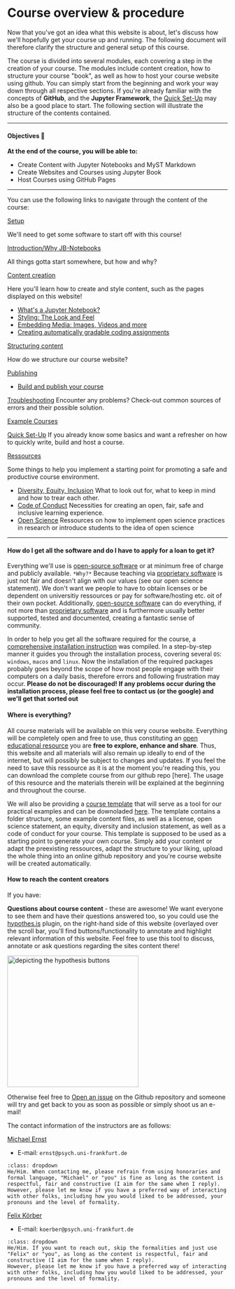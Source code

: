 # Course overview & procedure

Now that you've got an idea what this website is about, let's discuss how we'll hopefully get your course up and running. The following document will therefore clarify the structure and general setup of this course.

The course is divided into several modules, each covering a step in the creation of your course. The modules include content creation, how to structure your course "book", as well as how to host your course website using github. You can simply start from the beginning and work your way down through all respective sections. If you're already familiar with the concepts of **GitHub**, and the **Jupyter Framework**, the [Quick Set-Up](./10min.ipynb) may also be a good place to start.
The following section will illustrate the structure of the contents contained.
___
#### Objectives 📍

**At the end of the course, you will be able to:**

* Create Content with Jupyter Notebooks and MyST Markdown
* Create Websites and Courses using Jupyter Book
* Host Courses using GitHub Pages
___

You can use the following links to navigate through the content of the course:

[Setup](./setup/setup.ipynb)

We'll need to get some software to start off with this course! 

[Introduction/Why JB-Notebooks](./intro/whyjb.ipynb)

All things gotta start somewhere, but how and why?


[Content creation](./tutorialcontent/writing.ipynb)

Here you'll learn how to create and style content, such as the pages displayed on this website!

- [What's a Jupyter Notebook?](.tutorialcontent/writing/cells)
- [Styling: The Look and Feel](./tutorialcontent/writing/styling)
- [Embedding Media: Images, Videos and more](./tutorialcontent/writing/media)
- [Creating automatically gradable coding assignments](./tutorialcontent/writing/nbgrader)

[Structuring content](./tutorialcontent/structure)

How do we structure our course website?

[Publishing](./tutorialcontent/publishing/publishing)
- [Build and publish your course](./tutorialcontent/publishing/account)

[Troubleshooting](./tutorialcontent/troubleshooting)
Encounter any problems? Check-out common sources of errors and their possible solution.

[Example Courses](./intro/demo)

[Quick Set-Up](./10min.ipynb)
If you already know some basics and want a refresher on how to quickly write, build and host a course. 

[Ressources](./ressources/info)

Some things to help you implement a starting point for promoting a safe and productive course environment. 

- [Diversity, Equity, Inclusion](https://m-earnest.github.io/Python_for_Psychologists_Winter2022/questionnaires.html)
    What to look out for, what to keep in mind and how to trear each other.
- [Code of Conduct](https://m-earnest.github.io/Python_for_Psychologists_Winter2022/CoC.html)
    Necessities for creating an open, fair, safe and inclusive learning experience.
- [Open Science](./openscience/openscience)
    Ressources on how to implement open science practices in research or introduce students to the idea of open science
___


#### How do I get all the software and do I have to apply for a loan to get it?

Everything we'll use is [open-source software](https://en.wikipedia.org/wiki/Open-source_software) or at minimum free of charge and publicly available. 
`*Why?*` Because teaching via [proprietary software](https://en.wikipedia.org/wiki/Proprietary_software) is just not fair and doesn't align with our values (see our open science statement). We don't want we people to have to obtain licenses or be dependent on universitiy ressources or pay for software/hosting etc. oit of their own pocket. Additionally, [open-source software](https://en.wikipedia.org/wiki/Open-source_software) can do everything, if not more than [proprietary software](https://en.wikipedia.org/wiki/Proprietary_software) and is furthermore usually better supported, tested and documented, creating a fantastic sense of community. 

In order to help you get all the software required for the course, a [comprehensive installation instruction](./setup/setup.ipynb) was compiled. In a step-by-step manner it guides you through the installation process, covering several `OS`: `windows`, `macos` and `linux`. Now the installation of the required packages probably goes beyond the scope of how most people engage with their computers on a daily basis, therefore errors and following frustration may occur.
 **Please do not be discouraged! If any problems occur during the installation process, please feel free to contact us (or the google) and we'll get that sorted out**


#### Where is everything?

All course materials will be available on this very course website. Everything will be completely open and free to use, thus constituting an [open educational resource](https://en.wikipedia.org/wiki/Open_educational_resources) you are **free to explore, enhance and share**. Thus, this website and all materials will also remain up ideally to end of the internet, but will possibly be subject to changes and updates. If you feel the need to save this ressource as it is at the moment you're reading this, you can download the complete course from our github repo [here]. The usage of this resource and the materials therein will be explained at the beginning and throughout the course.

We will also be providing a [course template](https://github.com/M-earnest/course_template_diler) that will serve as a tool for our practical examples and can be downoladed [here](https://github.com/M-earnest/course_template_diler/archive/refs/heads/master.zip). The template contains a folder structure, some example content files, as well as a license, open science statement, an equity, diversity and inclusion statement, as well as a code of conduct for your course.
This template is supposed to be used as a starting point to generate your own course. Simply add your content or adapt the preexisting ressources, adapt the structure to your liking, upload the whole thing into an online github repository and you're course website will be created automatically.



#### How to reach the content creators


If you have:

**Questions about course content** - these are awesome! We want everyone to see them and have their questions answered too, so you could use the [hypothes.is](https://web.hypothes.is/) plugin, on the right-hand side of this website (overlayed over the scroll bar, you'll find buttons/functionality to annotate and highlight relevant information of this website. Feel free to use this tool to discuss, annotate or ask questions regarding the sites content there!

<img src="https://github.com/felixkoerber/jb/blob/main/static/hypothesis.png?raw=true" alt="depicting the hypothesis buttons" class="bg-primary" width="300px">

Otherwise feel free to [Open an issue](https://github.com/felixkoerber/jb/issues) on the Github repository and someone will try and get back to you as soon as possible or simply shoot us an e-mail!

The contact information of the instructors are as follows:

[Michael Ernst](https://github.com/M-earnest)

- E-mail: `ernst@psych.uni-frankfurt.de`

```{admonition} How to address one another?
:class: dropdown
He/Him. When contacting me, please refrain from using honoraries and formal language, "Michael" or "you" is fine as long as the content is respectful, fair and constructive (I aim for the same when I reply).
However, please let me know if you have a preferred way of interacting with other folks, including how you would liked to be addressed, your pronouns and the level of formality.
```

[Felix Körber](https://github.com/felixkoerber)

- E-mail: `koerber@psych.uni-frankfurt.de`

```{admonition} How to address one another?
:class: dropdown
He/Him. If you want to reach out, skip the formalities and just use "Felix" or "you", as long as the content is respectful, fair and constructive (I aim for the same when I reply).
However, please let me know if you have a preferred way of interacting with other folks, including how you would liked to be addressed, your pronouns and the level of formality.
```
